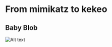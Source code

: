 # From mimikatz to kekeo
## Baby Blob
![Alt text](https://github.com/comaeio/OPCDE/blob/master/From%20mimikatz%20to%20kekeo,%20passing%20by%20new%20Microsoft%20security%20technologies%20-%20Benjamin%20Delpy/babyblob.png?raw=true "Baby Blob")
